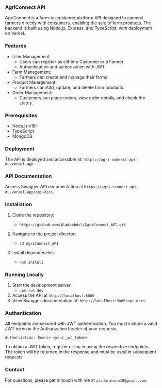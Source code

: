 ### AgriConnect API
AgriConnect is a farm-to-customer platform API designed to connect farmers directly with consumers, enabling the sale of farm products.
The backend is built using Node.js, Express, and TypeScript, with deployment on Vercel.

### Features
- User Management:
  - Users can register as either a Customer or a Farmer.
  - Authentication and authorization with JWT.
- Farm Management:
  - Farmers can create and manage their farms.
- Product Management:
  - Farmers can Add, update, and delete farm products.
- Order Management:
  - Customers can place orders, view order details, and check the status.

### Prerequisites
- Node.js v18+
- TypeScript
- MongoDB

### Deployment
The API is deployed and accessible at:
    `https://agri-connect-api-nu.vercel.app`


### API Documentation
Access Swagger API documentation at `https://agri-connect-api-nu.vercel.app/api-docs`.

### Installation
1. Clone the repository:
     - `https://github.com/Aladaabdul/AgriConnect_API.git`

2. Navigate to the project director:
    - `cd AgriConnect_API`

3. Install dependencies:
     - `npm install`

### Running Locally
1. Start the development server:
     - `npm run dev`
2. Access the API at `http://localhost:8000`
3. View Swagger documentation at: `http://localhost:8000/api-docs`

### Authentication
All endpoints are secured with JWT authentication. You must include a valid JWT token in the Authorization header of your requests.

`Authorization: Bearer <your_jwt_token>`

To obtain a JWT token, register or log in using the respective endpoints. The token will be returned in the response and must be used in subsequent requests.

### Contact
For questions, please get in touch with me at `aladarahman18@gmail.com`.


